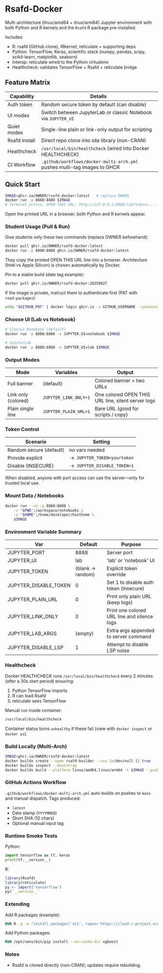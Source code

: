 # Rsafd-Docker

Multi-architecture (linux/amd64 + linux/arm64) Jupyter environment with both Python and R kernels and the `Rsafd` R package pre-installed.

Includes:
* R: rsafd (GitHub clone), IRkernel, reticulate + supporting deps
* Python: TensorFlow, Keras, scientific stack (numpy, pandas, scipy, scikit-learn, matplotlib, seaborn)
* Interop: reticulate wired to the Python virtualenv
* Healthcheck: validates TensorFlow + Rsafd + reticulate bridge

## Feature Matrix

| Capability | Details |
|------------|---------|
| Auth token | Random secure token by default (can disable) |
| UI modes | Switch between JupyterLab or classic Notebook via `JUPYTER_UI` |
| Quiet modes | Single-line plain or link-only output for scripting |
| Rsafd install | Direct repo clone into site library (non-CRAN) |
| Healthcheck | `/usr/local/bin/healthcheck` (wired into Docker HEALTHCHECK) |
| CI Workflow | `.github/workflows/docker-multi-arch.yml` pushes multi-tag images to GHCR |

## Quick Start

```bash
IMAGE=ghcr.io/OWNER/rsafd-docker:latest   # replace OWNER
docker run -p 8888:8888 $IMAGE
# Terminal prints: OPEN THIS URL: http://127.0.0.1:8888/lab?token=....
```

Open the printed URL in a browser; both Python and R kernels appear.

### Student Usage (Pull & Run)

Give students only these two commands (replace OWNER beforehand):

```bash
docker pull ghcr.io/OWNER/rsafd-docker:latest
docker run -p 8888:8888 ghcr.io/OWNER/rsafd-docker:latest
```

They copy the printed OPEN THIS URL line into a browser. Architecture (Intel vs Apple Silicon) is chosen automatically by Docker.

Pin to a stable build (date tag example):
```bash
docker pull ghcr.io/OWNER/rsafd-docker:20250827
```

If the image is private, instruct them to authenticate first (PAT with `read:packages`):
```bash
echo "$GITHUB_PAT" | docker login ghcr.io -u GITHUB_USERNAME --password-stdin
```

### Choose UI (Lab vs Notebook)

```bash
# Classic Notebook (default)
docker run -p 8888:8888 -e JUPYTER_UI=notebook $IMAGE

# JupyterLab
docker run -p 8888:8888 -e JUPYTER_UI=lab $IMAGE
```

### Output Modes

| Mode | Variables | Output |
|------|-----------|--------|
| Full banner | (default) | Colored banner + two URLs |
| Link only (colored) | `JUPYTER_LINK_ONLY=1` | One colored OPEN THIS URL line, silent server logs |
| Plain single line | `JUPYTER_PLAIN_URL=1` | Bare URL (good for scripts / copy) |

### Token Control

| Scenario | Setting |
|----------|---------|
| Random secure (default) | no vars needed |
| Provide explicit | `-e JUPYTER_TOKEN=yourtoken` |
| Disable (INSECURE) | `-e JUPYTER_DISABLE_TOKEN=1` |

When disabled, anyone with port access can use the server—only for trusted local use.

### Mount Data / Notebooks

```bash
docker run --rm -p 8888:8888 \
	-v "$PWD":/workspace/notebooks \
	-v "$HOME":/home/developer/hosthome \
	$IMAGE
```

### Environment Variable Summary

| Var | Default | Purpose |
|-----|---------|---------|
| JUPYTER_PORT | 8888 | Server port |
| JUPYTER_UI | lab | 'lab' or 'notebook' UI |
| JUPYTER_TOKEN | (blank -> random) | Explicit token override |
| JUPYTER_DISABLE_TOKEN | 0 | Set 1 to disable auth token (insecure) |
| JUPYTER_PLAIN_URL | 0 | Print only plain URL (keep logs) |
| JUPYTER_LINK_ONLY | 0 | Print one colored URL line and silence logs |
| JUPYTER_LAB_ARGS | (empty) | Extra args appended to server command |
| JUPYTER_DISABLE_LSP | 1 | Attempt to disable LSP noise |

### Healthcheck

Docker HEALTHCHECK runs `/usr/local/bin/healthcheck` every 2 minutes (after a 30s start period) ensuring:
1. Python TensorFlow imports
2. R can load Rsafd
3. reticulate sees TensorFlow

Manual run inside container:
```bash
/usr/local/bin/healthcheck
```

Container status turns `unhealthy` if these fail (view with `docker inspect` or `docker ps`).

### Build Locally (Multi-Arch)

```bash
IMAGE=ghcr.io/OWNER/rsafd-docker:latest
docker buildx create --name rsafd-builder --use 2>/dev/null || true
docker buildx inspect --bootstrap
docker buildx build --platform linux/amd64,linux/arm64 -t $IMAGE --push .
```

### GitHub Actions Workflow

`.github/workflows/docker-multi-arch.yml` auto-builds on pushes to `main` and manual dispatch. Tags produced:
* `latest`
* Date stamp (`YYYYMMDD`)
* Short SHA (12 chars)
* Optional manual input tag

### Runtime Smoke Tests

Python:
```python
import tensorflow as tf, keras
print(tf.__version__)
```

R:
```r
library(Rsafd)
library(reticulate)
py <- import('tensorflow')
py$`__version__`
```

### Extending

Add R packages (example):
```dockerfile
RUN R -q -e "install.packages('xts', repos='https://cloud.r-project.org', dependencies=TRUE)"
```

Add Python packages:
```dockerfile
RUN /opt/venv/bin/pip install --no-cache-dir xgboost
```

### Notes

* Rsafd is cloned directly (non-CRAN); updates require rebuilding.
